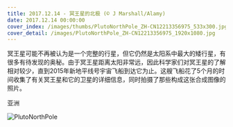 ```yaml
---
title: 2017.12.14 - 冥王星的北极 (© J Marshall/Alamy)
date: 2017.12.14 00:00:00
cover_index: /images/thumbs/PlutoNorthPole_ZH-CN12213356975_533x300.jpg
cover_detail: /images/PlutoNorthPole_ZH-CN12213356975_1920x1080.jpg
---
```


冥王星可能不再被认为是一个完整的行星，但它仍然是太阳系中最大的矮行星，有很多有待发现的奥秘。由于冥王星距离太阳非常远，因此科学家们对冥王星的了解相对较少，直到2015年新地平线号宇宙飞船到达它为止。这艘飞船花了5个月的时间收集了有关冥王星和它的卫星的详细信息，同时拍摄了那些构成这张合成图像的照片。

亚洲

![PlutoNorthPole](/images/PlutoNorthPole_ZH-CN12213356975_1920x1080.jpg)
